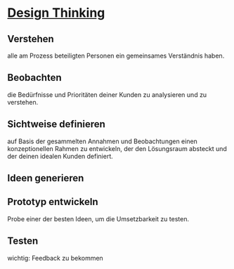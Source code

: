 # [Design Thinking](https://digitaleneuordnung.de/blog/design-thinking-methode) 
## Verstehen 
alle am Prozess beteiligten Personen ein gemeinsames Verständnis haben. 
## Beobachten 
die Bedürfnisse und Prioritäten deiner Kunden zu analysieren und zu verstehen. 
## Sichtweise definieren 
auf Basis der gesammelten Annahmen und Beobachtungen einen konzeptionellen Rahmen zu entwickeln, der den Lösungsraum absteckt und der deinen idealen Kunden definiert. 
## Ideen generieren 
## Prototyp entwickeln 
Probe einer der besten Ideen, um die Umsetzbarkeit zu testen. 
## Testen 
wichtig: Feedback zu bekommen 

<!--stackedit_data:
eyJoaXN0b3J5IjpbMTg0Mjk3NDE3MywtMTgzNDczODI2OCwtMT
A4Mjc4ODczNiwtMjEwOTQzMTU0MywzOTU2MDk0ODJdfQ==
-->